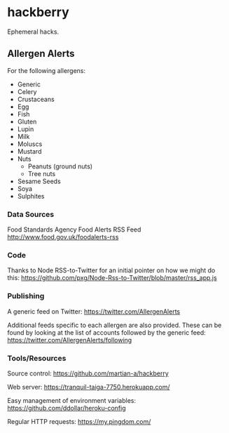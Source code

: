 # hackberry
Ephemeral hacks.

## Allergen Alerts

For the following allergens:
	
- Generic
- Celery
- Crustaceans
- Egg
- Fish
- Gluten
- Lupin
- Milk
- Moluscs
- Mustard
- Nuts
     - Peanuts (ground nuts)
     - Tree nuts
- Sesame Seeds
- Soya
- Sulphites

### Data Sources

Food Standards Agency Food Alerts RSS Feed
http://www.food.gov.uk/foodalerts-rss

### Code

Thanks to Node RSS-to-Twitter for an initial pointer on how we might do this:
https://github.com/pxg/Node-Rss-to-Twitter/blob/master/rss_app.js

### Publishing

A generic feed on Twitter:
https://twitter.com/AllergenAlerts

Additional feeds specific to each allergen are also provided.  These can be found by looking at the list of accounts followed by the generic feed:
https://twitter.com/AllergenAlerts/following

### Tools/Resources

Source control:
https://github.com/martian-a/hackberry

Web server:
https://tranquil-taiga-7750.herokuapp.com/

Easy management of environment variables:
https://github.com/ddollar/heroku-config

Regular HTTP requests:
https://my.pingdom.com/
